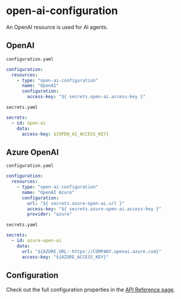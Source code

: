 # open-ai-configuration

An OpenAI resource is used for AI agents.

## OpenAI

`configuration.yaml`
```yaml
configuration:
  resources:
    - type: "open-ai-configuration"
      name: "OpenAI"
      configuration:
        access-key: "${ secrets.open-ai.access-key }"
```

`secrets.yaml`
```yaml
secrets:
  - id: open-ai
    data:
      access-key: ${OPEN_AI_ACCESS_KEY}
```

## Azure OpenAI

`configuration.yaml`
```yaml
configuration:
  resources:
    - type: "open-ai-configuration"
      name: "OpenAI Azure"
      configuration:
        url: "${ secrets.azure-open-ai.url }"
        access-key: "${ secrets.azure-open-ai.access-key }"
        provider: "azure"
```

`secrets.yaml`
```yaml
secrets:
  - id: azure-open-ai
    data:
      url: "${AZURE_URL:-https://COMPANY.openai.azure.com}"
      access-key: "${AZURE_ACCESS_KEY}"
```

## Configuration

Check out the full configuration properties in the [API Reference page](../../building-applications/api-reference/resources.md#open-ai-configuration).
